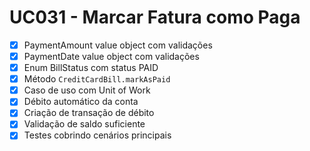 # UC031 - Marcar Fatura como Paga

- [x] PaymentAmount value object com validações
- [x] PaymentDate value object com validações
- [x] Enum BillStatus com status PAID
- [x] Método `CreditCardBill.markAsPaid`
- [x] Caso de uso com Unit of Work
- [x] Débito automático da conta
- [x] Criação de transação de débito
- [x] Validação de saldo suficiente
- [x] Testes cobrindo cenários principais
